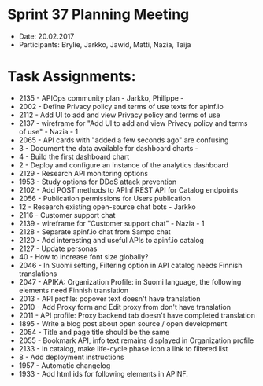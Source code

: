 # Sprint 37 Planning Meeting
* Date: 20.02.2017
* Participants: Brylie, Jarkko, Jawid, Matti, Nazia, Taija

# Task Assignments:
* 2135 - APIOps community plan - Jarkko, Philippe -
* 2002 - Define Privacy policy and terms of use texts for apinf.io
* 2112 - Add UI to add and view Privacy policy and terms of use
* 2137 - wireframe for "Add UI to add and view Privacy policy and terms of use" - Nazia - 1
* 2065 - API cards with "added a few seconds ago" are confusing
* 3 - Document the data available for dashboard charts -
* 4 - Build the first dashboard chart
* 2 - Deploy and configure an instance of the analytics dashboard
* 2129 - Research API monitoring options
* 1953 - Study options for DDoS attack prevention
* 2102 - Add POST methods to APInf REST API for Catalog endpoints
* 2056 - Publication permissions for Users publication
* 12 - Research existing open-source chat bots - Jarkko
* 2116 - Customer support chat
* 2139 - wireframe for "Customer support chat" - Nazia - 1
* 2128 - Separate apinf.io chat from Sampo chat
* 2120 - Add interesting and useful APIs to apinf.io catalog
* 2127 - Update personas
* 40 - How to increase font size globally?
* 2046 - In Suomi setting, Filtering option in API catalog needs Finnish translations
* 2047 - APIKA: Organization Profile: in Suomi language, the following elements need Finnish translation
* 2013 - API profile: popover text doesn't have translation
* 2010 - Add Proxy form and Edit proxy from don't have translation
* 2011 - API profile: Proxy backend tab doesn't have completed translation
* 1895 - Write a blog post about open source / open development
* 2054 - Title and page title should be the same
* 2055 - Bookmark API, info text remains displayed in Organization profile 
* 2133 - In catalog, make life-cycle phase icon a link to filtered list
* 8 - Add deployment instructions
* 1957 - Automatic changelog
* 1933 - Add html ids for following elements in APINF.
